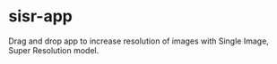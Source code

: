 # sisr-app
Drag and drop app to increase resolution of images with Single Image, Super Resolution model.
